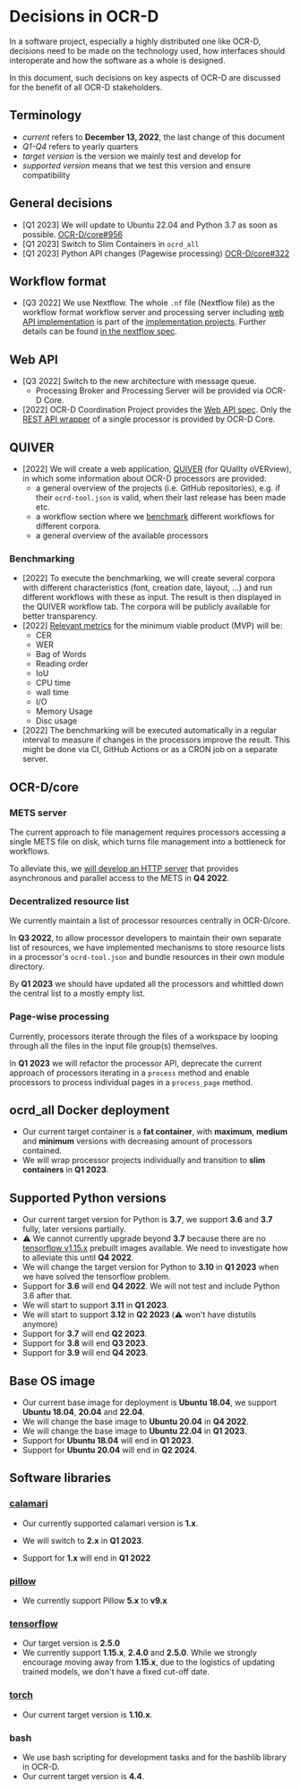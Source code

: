 # Decisions in OCR-D

In a software project, especially a highly distributed one like OCR-D,
decisions need to be made on the technology used, how interfaces should
interoperate and how the software as a whole is designed.

In this document, such decisions on key aspects of OCR-D are discussed for the
benefit of all OCR-D stakeholders.

## Terminology

* *current* refers to **December 13, 2022**, the last change of this document
* *Q1-Q4* refers to yearly quarters
* *target version* is the version we mainly test and develop for
* *supported version* means that we test this version and ensure compatibility

## General decisions

* [Q1 2023] We will update to Ubuntu 22.04 and Python 3.7 as soon as possible. [OCR-D/core#956](https://github.com/OCR-D/core/pull/956)
* [Q1 2023] Switch to Slim Containers in `ocrd_all`
* [Q1 2023] Python API changes (Pagewise processing) [OCR-D/core#322](https://github.com/OCR-D/core/issues/322)

## Workflow format

* [Q3 2022] We use Nextflow. The whole `.nf` file (Nextflow file) as the workflow
  format workflow server and processing 
  server including [web API implementation](https://github.com/OCR-D/ocrd-webapi-implementation) is part of the
  [implementation projects](phase3). Further details can be found [in the nextflow spec](nextflow).

## Web API

* [Q3 2022] Switch to the new architecture with message queue.
  * Processing Broker and Processing Server will be provided via OCR-D Core.
* [2022] OCR-D Coordination Project provides the [Web API spec](web_api). Only
  the [REST API wrapper](https://github.com/OCR-D/core/pull/884) of a single processor is provided by OCR-D Core.

## QUIVER

* [2022] We will create a web application, [QUIVER](https://github.com/OCR-D/quiver-back-end) (for QUalIty oVERview), in
  which some information about OCR-D processors are provided:
  * a general overview of the projects (i.e. GitHub repositories), e.g. if their `ocrd-tool.json` is valid, when their last release has been made etc.
  * a workflow section where we [benchmark](#benchmarking) different workflows for different corpora.
  * a general overview of the available processors

### Benchmarking

* [2022] To execute the benchmarking, we will create several corpora with different characteristics (font, creation date, layout, …) and 
run different workflows with these as input. The result is then displayed in the QUIVER workflow tab.
The corpora will be publicly available for better transparency.
* [2022] [Relevant metrics](https://github.com/OCR-D/spec/pull/225) for the minimum viable product (MVP) will be:
  * CER
  * WER
  * Bag of Words
  * Reading order
  * IoU
  * CPU time
  * wall time
  * I/O
  * Memory Usage
  * Disc usage
* [2022] The benchmarking will be executed automatically in a regular interval to measure if changes in the processors improve the result.
This might be done via CI, GitHub Actions or as a CRON job on a separate server.

## OCR-D/core

### METS server

The current approach to file management requires processors accessing a single
METS file on disk, which turns file management into a bottleneck for workflows.

To alleviate this, we [will develop an HTTP server](https://github.com/OCR-D/core/pull/966) that provides asynchronous and
parallel access to the METS in **Q4 2022**.

### Decentralized resource list

We currently maintain a list of processor resources centrally in OCR-D/core.

In **Q3 2022**, to allow processor developers to maintain their own separate
list of resources, we have implemented mechanisms to store resource lists in a
processor's `ocrd-tool.json` and bundle resources in their own module directory.

By **Q1 2023** we should have updated all the processors and whittled down the
central list to a mostly empty list.

### Page-wise processing

Currently, processors iterate through the files of a workspace by looping through
all the files in the input file group(s) themselves.

In **Q1 2023** we will refactor the processor API, deprecate the current
approach of processors iterating in a `process` method and enable processors
to process individual pages in a `process_page` method.

<!--
   -## Processors
   -
   -In this section we outline our plans with the various processor projects.
   -
   -**NOTE** Currently only anybaseocr as an example
   -
   -### [ocrd_anybaseocr](https://github.com/OCR-D/ocrd_anybaseocr)
   -
   -`ocrd_anybaseocr` is a fairly complex project with multiple processors working
   -on different problems with different technologies. Some processors are
   -powerful, some are too experimental to be recommended. The original developers
   -have moved on from the projects, so it is essential for maintainability by the
   -community that we refactor it.
   -->

## ocrd_all Docker deployment


* Our current target container is a **fat container**, with **maximum**,
  **medium** and **minimum** versions with decreasing amount of processors
  contained.
* We will wrap processor projects individually and transition to **slim containers** in **Q1 2023**.

## Supported Python versions


* Our current target version for Python is **3.7**, we support **3.6** and **3.7** fully, later versions partially.
* :warning: We cannot currently upgrade beyond **3.7** because there are no [tensorflow v1.15.x](#tensorflow) prebuilt images available. We need to investigate how to alleviate this until **Q4 2022**.
* We will change the target version for Python to **3.10** in **Q1 2023** when we have solved the tensorflow problem.
* Support for **3.6** will end **Q4 2022**. We will not test and include Python 3.6 after that.
* We will start to support **3.11** in **Q1 2023**.
* We will start to support **3.12** in **Q2 2023** (:warning: won't have distutils anymore)
* Support for **3.7** will end **Q2 2023**.
* Support for **3.8** will end **Q3 2023**.
* Support for **3.9** will end **Q4 2023**.

## Base OS image

* Our current base image for deployment is **Ubuntu 18.04**, we support **Ubuntu 18.04**, **20.04** and **22.04**.
* We will change the base image to **Ubuntu 20.04** in **Q4 2022**.
* We will change the base image to **Ubuntu 22.04** in **Q1 2023**.
* Support for **Ubuntu 18.04** will end in **Q1 2023**.
* Support for **Ubuntu 20.04** will end in **Q2 2024**.

## Software libraries

### [calamari](https://github.com/OCR-D/ocrd_calamari)

* Our currently supported calamari version is **1.x**.
* We will switch to **2.x** in **Q1 2023**.

* Support for **1.x** will end in **Q1 2022**

### [pillow](https://pillow.readthedocs.io/)

* We currently support Pillow **5.x** to **v9.x**

### [tensorflow](https://github.com/tensorflow/tensorflow)

* Our target version is **2.5.0**
* We currently support **1.15.x**, **2.4.0** and **2.5.0**.
  While we strongly encourage moving away from **1.15.x**, due to the
  logistics of updating trained models, we don't have a fixed
  cut-off date.

### [torch](https://pytorch.org/)

* Our current target version is **1.10.x**.

### bash

* We use bash scripting for development tasks and for the bashlib library in OCR-D.
* Our current target version is **4.4**.
